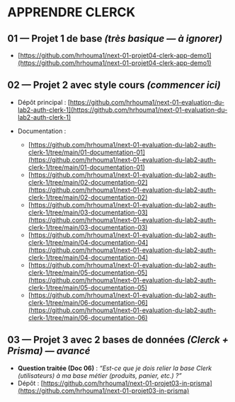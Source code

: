 # APPRENDRE CLERCK

## 01 — Projet 1 de base *(très basique — à ignorer)*

* [https://github.com/hrhouma1/next-01-projet04-clerk-app-demo1](https://github.com/hrhouma1/next-01-projet04-clerk-app-demo1)



## 02 — Projet 2 avec style cours *(commencer ici)*

* Dépôt principal : [https://github.com/hrhouma1/next-01-evaluation-du-lab2-auth-clerk-1](https://github.com/hrhouma1/next-01-evaluation-du-lab2-auth-clerk-1)
* Documentation :

  * [https://github.com/hrhouma1/next-01-evaluation-du-lab2-auth-clerk-1/tree/main/01-documentation-01](https://github.com/hrhouma1/next-01-evaluation-du-lab2-auth-clerk-1/tree/main/01-documentation-01)
  * [https://github.com/hrhouma1/next-01-evaluation-du-lab2-auth-clerk-1/tree/main/02-documentation-02](https://github.com/hrhouma1/next-01-evaluation-du-lab2-auth-clerk-1/tree/main/02-documentation-02)
  * [https://github.com/hrhouma1/next-01-evaluation-du-lab2-auth-clerk-1/tree/main/03-documentation-03](https://github.com/hrhouma1/next-01-evaluation-du-lab2-auth-clerk-1/tree/main/03-documentation-03)
  * [https://github.com/hrhouma1/next-01-evaluation-du-lab2-auth-clerk-1/tree/main/04-documentation-04](https://github.com/hrhouma1/next-01-evaluation-du-lab2-auth-clerk-1/tree/main/04-documentation-04)
  * [https://github.com/hrhouma1/next-01-evaluation-du-lab2-auth-clerk-1/tree/main/05-documentation-05](https://github.com/hrhouma1/next-01-evaluation-du-lab2-auth-clerk-1/tree/main/05-documentation-05)
  * [https://github.com/hrhouma1/next-01-evaluation-du-lab2-auth-clerk-1/tree/main/06-documentation-06](https://github.com/hrhouma1/next-01-evaluation-du-lab2-auth-clerk-1/tree/main/06-documentation-06)



## 03 — Projet 3 avec **2 bases de données** *(Clerck + Prisma) — avancé*

* **Question traitée (Doc 06)** : *“Est-ce que je dois relier la base Clerk (utilisateurs) à ma base métier (produits, panier, etc.) ?”*
* Dépôt : [https://github.com/hrhouma1/next-01-projet03-in-prisma](https://github.com/hrhouma1/next-01-projet03-in-prisma)


